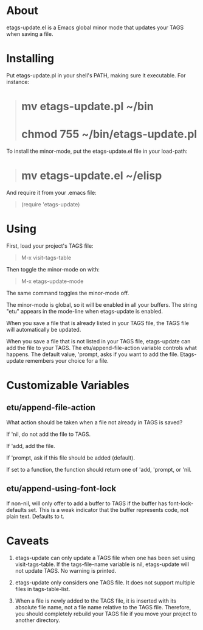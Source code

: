 About
=====

etags-update.el is a Emacs global minor mode that updates your TAGS
when saving a file.


Installing
==========

Put etags-update.pl in your shell's PATH, making sure it
executable. For instance:

> # mv etags-update.pl ~/bin
> # chmod 755 ~/bin/etags-update.pl

To install the minor-mode, put the etags-update.el file in your
load-path:

> # mv etags-update.el ~/elisp

And require it from your .emacs file:

> (require 'etags-update)


Using
=====

First, load your project's TAGS file:

> M-x visit-tags-table <your-tags-file>

Then toggle the minor-mode on with:

> M-x etags-update-mode

The same command toggles the minor-mode off.

The minor-mode is global, so it will be enabled in all your
buffers. The string "etu" appears in the mode-line when etags-update
is enabled.

When you save a file that is already listed in your TAGS file, the
TAGS file will automatically be updated.

When you save a file that is not listed in your TAGS file,
etags-update can add the file to your TAGS. The etu/append-file-action
variable controls what happens. The default value, 'prompt, asks if
you want to add the file. Etags-update remembers your choice for a
file. 


Customizable Variables
======================

etu/append-file-action
----------------------

What action should be taken when a file not already in TAGS is saved?

If 'nil, do not add the file to TAGS.

If 'add, add the file.

If 'prompt, ask if this file should be added (default).

If set to a function, the function should return one of 'add, 'prompt,
or 'nil.


etu/append-using-font-lock
--------------------------

If non-nil, will only offer to add a buffer to TAGS if the buffer has
font-lock-defaults set. This is a weak indicator that the buffer
represents code, not plain text. Defaults to t.


Caveats
=======

1. etags-update can only update a TAGS file when one has been set
using visit-tags-table. If the tags-file-name variable is nil,
etags-update will not update TAGS. No warning is printed.

2. etags-update only considers one TAGS file. It does not support
multiple files in tags-table-list.

3. When a file is newly added to the TAGS file, it is inserted with
its absolute file name, not a file name relative to the TAGS
file. Therefore, you should completely rebuild your TAGS file if you
move your project to another directory.